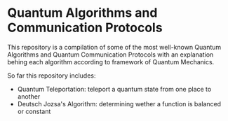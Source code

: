 # Quantum Algorithms and Communication Protocols

This repository is a compilation of some of the most well-known Quantum Algorithms and Quantum Communication Protocols with an explanation behing each algorithm according to framework of Quantum Mechanics.

So far this repository includes:
- Quantum Teleportation: teleport a quantum state from one place to another
- Deutsch Jozsa's Algorithm: determining wether a function is balanced or constant
